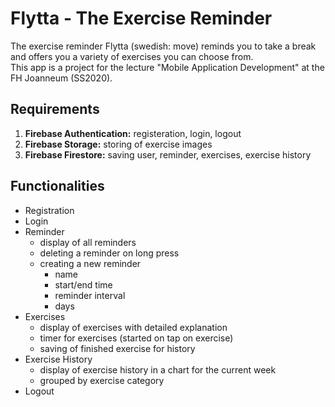 # Flytta - The Exercise Reminder  
The exercise reminder Flytta (swedish: move) reminds you to take a break and offers you a variety of exercises you can choose from.  
This app is a project for the lecture "Mobile Application Development" at the FH Joanneum (SS2020).  

## Requirements
1. **Firebase Authentication:** registeration, login, logout
2. **Firebase Storage:** storing of exercise images
3. **Firebase Firestore:** saving user, reminder, exercises, exercise history

## Functionalities
* Registration
* Login
* Reminder
  * display of all reminders
  * deleting a reminder on long press
  * creating a new reminder
    * name
    * start/end time
    * reminder interval
    * days
* Exercises
  * display of exercises with detailed explanation
  * timer for exercises (started on tap on exercise)
  * saving of finished exercise for history
* Exercise History
  * display of exercise history in a chart for the current week
  * grouped by exercise category
* Logout


  
